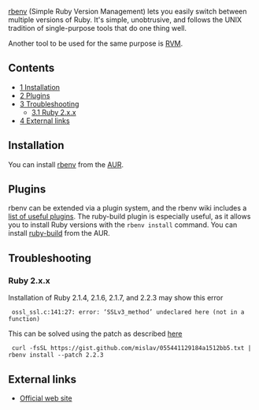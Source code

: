 [rbenv](https://github.com/sstephenson/rbenv) (Simple Ruby Version Management) lets you easily switch between multiple versions of Ruby. It's simple, unobtrusive, and follows the UNIX tradition of single-purpose tools that do one thing well.

Another tool to be used for the same purpose is [RVM](/index.php/RVM "RVM").

## Contents

*   [1 Installation](#Installation)
*   [2 Plugins](#Plugins)
*   [3 Troubleshooting](#Troubleshooting)
    *   [3.1 Ruby 2.x.x](#Ruby_2.x.x)
*   [4 External links](#External_links)

## Installation

You can install [rbenv](https://aur.archlinux.org/packages/rbenv/) from the [AUR](/index.php/AUR "AUR").

## Plugins

rbenv can be extended via a plugin system, and the rbenv wiki includes a [list of useful plugins](https://github.com/sstephenson/rbenv/wiki/Plugins). The ruby-build plugin is especially useful, as it allows you to install Ruby versions with the `rbenv install` command. You can install [ruby-build](https://aur.archlinux.org/packages/ruby-build/) from the AUR.

## Troubleshooting

### Ruby 2.x.x

Installation of Ruby 2.1.4, 2.1.6, 2.1.7, and 2.2.3 may show this error

```
 ossl_ssl.c:141:27: error: ‘SSLv3_method’ undeclared here (not in a function)

```

This can be solved using the patch as described [here](https://github.com/rbenv/ruby-build/issues/834#issuecomment-160627207)

```
 curl -fsSL https://gist.github.com/mislav/055441129184a1512bb5.txt | rbenv install --patch 2.2.3

```

## External links

*   [Official web site](http://rbenv.org/)